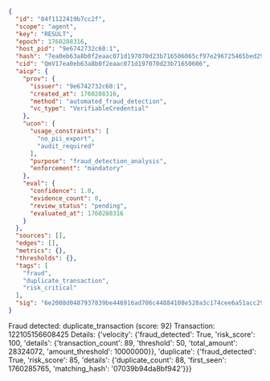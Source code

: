 ```json
{
  "id": "84f1122419b7cc2f",
  "scope": "agent",
  "key": "RESULT",
  "epoch": 1760288316,
  "host_pid": "9e6742732c60:1",
  "hash": "7ea0eb63a8b0f2eaac071d197070d23b716506065cf97e296725465bed2933ae",
  "cid": "QmV17ea0eb63a8b0f2eaac071d197070d23b71650606",
  "aicp": {
    "prov": {
      "issuer": "9e6742732c60:1",
      "created_at": 1760288316,
      "method": "automated_fraud_detection",
      "vc_type": "VerifiableCredential"
    },
    "ucon": {
      "usage_constraints": [
        "no_pii_export",
        "audit_required"
      ],
      "purpose": "fraud_detection_analysis",
      "enforcement": "mandatory"
    },
    "eval": {
      "confidence": 1.0,
      "evidence_count": 0,
      "review_status": "pending",
      "evaluated_at": 1760288316
    }
  },
  "sources": [],
  "edges": [],
  "metrics": {},
  "thresholds": {},
  "tags": [
    "fraud",
    "duplicate_transaction",
    "risk_critical"
  ],
  "sig": "6e2008d0487937839be446916ad706c44884108e528a3c174cee6a51acc29d8d"
}
```

Fraud detected: duplicate_transaction (score: 92)
Transaction: 122105156608425
Details: {'velocity': {'fraud_detected': True, 'risk_score': 100, 'details': {'transaction_count': 89, 'threshold': 50, 'total_amount': 28324072, 'amount_threshold': 10000000}}, 'duplicate': {'fraud_detected': True, 'risk_score': 85, 'details': {'duplicate_count': 88, 'first_seen': 1760285765, 'matching_hash': '07039b94da8bf942'}}}